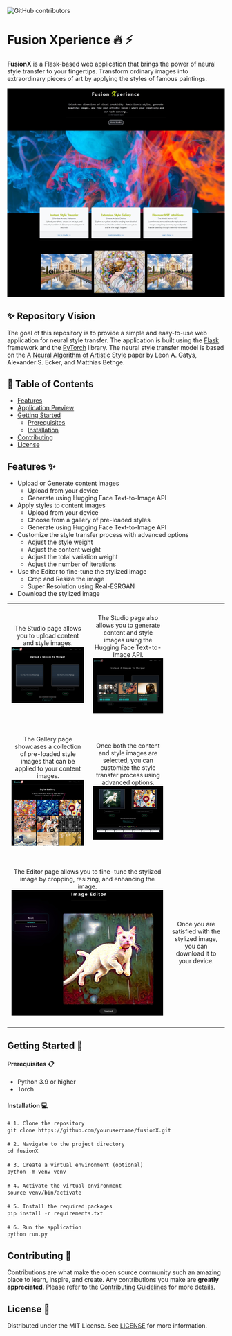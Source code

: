 ![GitHub contributors](https://img.shields.io/github/contributors/ali-izhar/fusionX)

# Fusion Xperience :fire: :zap:

**FusionX** is a Flask-based web application that brings the power of neural style transfer to your fingertips. Transform ordinary images into extraordinary pieces of art by applying the styles of famous paintings.

![fusionX App](./screenshots/index.jpg)

## :sparkles: Repository Vision

The goal of this repository is to provide a simple and easy-to-use web application for neural style transfer. The application is built using the [Flask](https://flask.palletsprojects.com/en/2.0.x/) framework and the [PyTorch](https://pytorch.org/) library. The neural style transfer model is based on the [A Neural Algorithm of Artistic Style](https://arxiv.org/abs/1508.06576) paper by Leon A. Gatys, Alexander S. Ecker, and Matthias Bethge.

## :bookmark_tabs: Table of Contents

- [Features](#features-sparkles)
- [Application Preview](#application-preview-camera)
- [Getting Started](#getting-started-rocket)
  - [Prerequisites](#prerequisites-clipboard)
  - [Installation](#installation-computer)
- [Contributing](#contributing-handshake)
- [License](#license-page_facing_up)

## Features :sparkles:

- Upload or Generate content images
  - Upload from your device
  - Generate using Hugging Face Text-to-Image API
- Apply styles to content images
  - Upload from your device
  - Choose from a gallery of pre-loaded styles
  - Generate using Hugging Face Text-to-Image API
- Customize the style transfer process with advanced options
  - Adjust the style weight
  - Adjust the content weight
  - Adjust the total variation weight
  - Adjust the number of iterations
- Use the Editor to fine-tune the stylized image
  - Crop and Resize the image
  - Super Resolution using Real-ESRGAN
- Download the stylized image

<table align="center" style="border-collapse: collapse; border-spacing: 0; width: 100%;">
    <tr>
        <td align="center" style="padding: 10px;">
            <p>The Studio page allows you to upload content and style images.<br>
            <img src="./screenshots/studio.jpg" alt="Upload Image" style="max-width:100%;"/>
            </p>
        </td>
        <td align="center" style="padding: 10px;">
            <p>The Studio page also allows you to generate content and style images using the Hugging Face Text-to-Image API.<br>
            <img src="./screenshots/studio_modal.jpg" alt="Generate Image" style="max-width:100%;"/>
            </p>
        </td>
    </tr>
    <tr>
        <td align="center" style="padding: 10px;">
            <p>The Gallery page showcases a collection of pre-loaded style images that can be applied to your content images.<br>
            <img src="./screenshots/gallery.jpg" alt="Gallery" style="max-width:100%;"/>
            </p>
        </td>
        <td align="center" style="padding: 10px;">
            <p>Once both the content and style images are selected, you can customize the style transfer process using advanced options.<br>
            <img src="./screenshots/studio_merge.jpg" alt="Advanced Options" style="max-width:100%;"/>
            </p>
        </td>
    </tr>
    <tr>
        <td colspan="2" align="center" style="padding: 10px;">
            <p>The Editor page allows you to fine-tune the stylized image by cropping, resizing, and enhancing the image.<br>
            <img src="./screenshots/editor.jpg" alt="Editor" style="max-width:100%;"/>
            </p>
        </td>
        <td align="center" style="padding: 10px;">
            <p>Once you are satisfied with the stylized image, you can download it to your device.<br>
         </td>
    </tr>
</table>



## Getting Started :rocket:

#### Prerequisites :clipboard:

- Python 3.9 or higher
- Torch

#### Installation :computer:
```
# 1. Clone the repository
git clone https://github.com/yourusername/fusionX.git

# 2. Navigate to the project directory
cd fusionX

# 3. Create a virtual environment (optional)
python -m venv venv

# 4. Activate the virtual environment
source venv/bin/activate

# 5. Install the required packages
pip install -r requirements.txt

# 6. Run the application
python run.py
```

## Contributing :handshake:

Contributions are what make the open source community such an amazing place to learn, inspire, and create. Any contributions you make are **greatly appreciated**. Please refer to the [Contributing Guidelines](CONTRIBUTING.md) for more details.

## License :page_facing_up:

Distributed under the MIT License. See [LICENSE](LICENSE) for more information.
